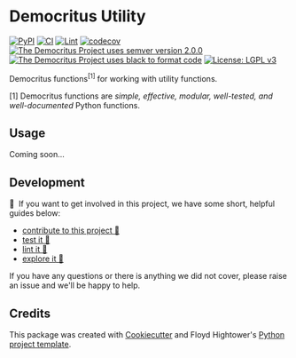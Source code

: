 # Democritus Utility

[![PyPI](https://img.shields.io/pypi/v/d8s-utility.svg)](https://pypi.python.org/pypi/d8s-utility)
[![CI](https://github.com/democritus-project/d8s-utility/workflows/CI/badge.svg)](https://github.com/democritus-project/d8s-utility/actions)
[![Lint](https://github.com/democritus-project/d8s-utility/workflows/Lint/badge.svg)](https://github.com/democritus-project/d8s-utility/actions)
[![codecov](https://codecov.io/gh/democritus-project/d8s-utility/branch/main/graph/badge.svg?token=V0WOIXRGMM)](https://codecov.io/gh/democritus-project/d8s-utility)
[![The Democritus Project uses semver version 2.0.0](https://img.shields.io/badge/-semver%20v2.0.0-22bfda)](https://semver.org/spec/v2.0.0.html)
[![The Democritus Project uses black to format code](https://img.shields.io/badge/code%20style-black-000000.svg)](https://github.com/psf/black)
[![License: LGPL v3](https://img.shields.io/badge/License-LGPL%20v3-blue.svg)](https://choosealicense.com/licenses/lgpl-3.0/)

Democritus functions<sup>[1]</sup> for working with utility functions.

[1] Democritus functions are <i>simple, effective, modular, well-tested, and well-documented</i> Python functions.

## Usage

Coming soon...

## Development

👋 &nbsp;If you want to get involved in this project, we have some short, helpful guides below:

- [contribute to this project 🥇][contributing]
- [test it 🧪][local-dev]
- [lint it 🧹][local-dev]
- [explore it 🔭][local-dev]

If you have any questions or there is anything we did not cover, please raise an issue and we'll be happy to help.

## Credits

This package was created with [Cookiecutter](https://github.com/audreyr/cookiecutter) and Floyd Hightower's [Python project template](https://github.com/fhightower-templates/python-project-template).

[contributing]: https://github.com/democritus-project/.github/blob/main/CONTRIBUTING.md#contributing-a-pr-
[local-dev]: https://github.com/democritus-project/.github/blob/main/CONTRIBUTING.md#local-development-
